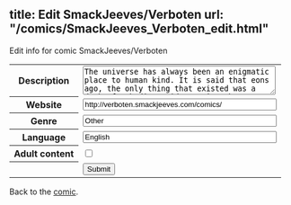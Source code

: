 title: Edit SmackJeeves/Verboten
url: "/comics/SmackJeeves_Verboten_edit.html"
---
Edit info for comic SmackJeeves/Verboten

<form name="comic" action="http://gaepostmail.appspot.com/comic/" method="post">
<table class="comicinfo">
<tr>
<th>Description</th><td><textarea name="description" cols="40" rows="3">The universe has always been an enigmatic place to human kind. It is said that eons ago, the only thing that existed was a dark, foreboding void. In time, however the Gods created the stars, the planets, and above all, life. This was their masterpiece work. Each God contributed a portion of their power to the creation of human kind....but....the Gods were betrayed by one of their own; The God of Time. After cursing humanity, and nearly driving the rest of the Gods to extinction, he was eventually sealed, and his powerful weapon was banished to the furthest reaches of the universe. But...there are other fearsome creatures that reside in the darkness. Evil things. Living nightmares that seep into this world from where our dimension meets another...</textarea></td>
</tr>
<tr>
<th>Website</th><td><input type="text" name="url" value="http://verboten.smackjeeves.com/comics/" size="40"/></td>
</tr>
<tr>
<th>Genre</th><td><input type="text" name="genre" value="Other" size="40"/></td>
</tr>
<tr>
<th>Language</th><td><input type="text" name="language" value="English" size="40"/></td>
</tr>
<tr>
<th>Adult content</th><td><input type="checkbox" name="adult" value="adult" /></td>
</tr>
<tr>
<th></th><td>
<input type="hidden" name="comic" value="SmackJeeves_Verboten" />
<input type="submit" name="submit" value="Submit" />
</td>
</tr>
</table>
</form>

Back to the [comic](SmackJeeves_Verboten.html).
